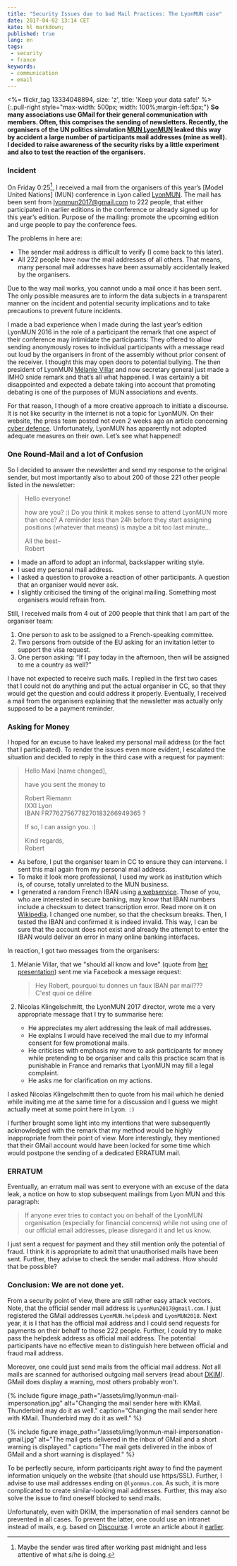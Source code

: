 ```yaml
---
title: "Security Issues due to bad Mail Practices: The LyonMUN case"
date: 2017-04-02 13:14 CET
kate: hl markdown;
published: true
lang: en
tags:
 - security
 - france
keywords:
 - communication
 - email
---
```



<%= flickr_tag 13334048894, size: 'z', title: 'Keep your data safe!' %>{:.pull-right style="max-width: 500px; width: 100%;margin-left:5px;"}
**So many associations use GMail for their general communication with members. Often, this comprises the sending of newsletters. Recently, the organisers of the UN politics simulation [MUN LyonMUN][LM] leaked this way by accident a large number of participants mail addresses (mine as well). I decided to raise awareness of the security risks by a little experiment and also to test the reaction of the organisers.**



### Incident

On Friday 0:25[^tired], I received a mail from the organisers of this year’s [Model United Nations] (MUN) conference in Lyon called [LyonMUN][LM]. The mail has been sent from <lyonmun2017@gmail.com> to 222 people, that either participated in earlier editions in the conference or already signed up for this year’s edition. Purpose of the mailing: promote the upcoming edition and urge people to pay the conference fees.

[^tired]: Maybe the sender was tired after working past midnight and less attentive of what s/he is doing.

The problems in here are:

- The sender mail address is difficult to verify (I come back to this later).
- All 222 people have now the mail addresses of all others. That means, many personal mail addresses have been assumably accidentally leaked by the organisers.

Due to the way mail works, you cannot undo a mail once it has been sent. The only possible measures are to inform the data subjects in a transparent manner on the incident and potential security implications and to take precautions to prevent future incidents.

I made a bad experience when I made during the last year’s edition LyonMUN 2016 in the role of a participant the remark that one aspect of their conference may intimidate the participants: They offered to allow sending anonymously roses to individual participants with a message read out loud by the organisers in front of the assembly without prior consent of the receiver. I thought this may open doors to potential bullying. The then president of LyonMUN [Mélanie Villar][MV] and now secretary general just made a IMHO snide remark and that’s all what happened. I was certainly a bit disappointed and expected a debate taking into account that promoting debating is one of the purposes of MUN associations and events.

For that reason, I though of a more creative approach to initiate a discourse. It is not like security in the internet is not a topic for LyonMUN. On their website, the press team posted not even 2 weeks ago an article concerning [cyber defence](http://www.lyonmun.com/index.php/2017/03/20/les-enjeux-de-la-cyber-defense-dans-les-elections-presidentielles/). Unfortunately, LyonMUN has apparently not adopted adequate measures on their own. Let’s see what happened!

<!-- more -->

### One Round-Mail and a lot of Confusion

So I decided to answer the newsletter and send my response to the original sender, but most importantly also to about 200 of those 221 other people listed in the newsletter:

> Hello everyone!
> 
> how are you? :) Do you think it makes sense to attend LyonMUN more than once? 
> A reminder less than 24h before they start assigning positions (whatever that 
> means) is maybe a bit too last minute…
>
> All the best–   
> Robert

- I made an afford to adopt an informal, backslapper writing style.
- I used my personal mail address.
- I asked a question to provoke a reaction of other participants. A question that an organiser would never ask.
- I slightly criticised the timing of the original mailing. Something most organisers would refrain from.

Still, I received mails from 4 out of 200 people that think that I am part of the organiser team:

1. One person to ask to be assigned to a French-speaking committee.
2. Two persons from outside of the EU asking for an invitation letter to support the visa request.
3. One person asking: “If I pay today in the afternoon, then will be assigned to me a country as
well?”

I have not expected to receive such mails. I replied in the first two cases that I could not do anything and put the actual organiser in CC, so that they would get the question and could address it properly. Eventually, I received a mail from the organisers explaining that the newsletter was actually only supposed to be a payment reminder.

### Asking for Money

I hoped for an excuse to have leaked my personal mail address (or the fact that I participated). To render the issues even more evident, I escalated the situation and decided to reply in the third case with a request for payment:

> Hello Maxi [name changed],   
> 
> have you sent the money to
> 
> Robert Riemann   
> IXXI Lyon   
> IBAN FR7762756778270183266949365 ?   
> 
> If so, I can assign you. :)
> 
> Kind regards,   
> Robert

- As before, I put the organiser team in CC to ensure they can intervene. I sent this mail again from my personal mail address.
- To make it look more professional, I used my work as institution which is, of course, totally unrelated to the MUN business.
- I generated a random French IBAN using [a webservice](http://www.mobilefish.com/services/random_iban_generator/random_iban_generator.php). Those of you, who are interested in secure banking, may know that IBAN numbers include a checksum to detect transcription error. Read more on it on [Wikipedia](https://en.wikipedia.org/wiki/International_Bank_Account_Number#Algorithms). I changed one number, so that the checksum breaks. Then, I tested the IBAN and confirmed it is indeed invalid. This way, I can be sure that the account does not exist and already the attempt to enter the IBAN would deliver an error in many online banking interfaces.

In reaction, I got two messages from the organisers:

1. Mélanie Villar, that we "should all know and love" (quote from [her presentation][MV]) sent me via Facebook a message request:
    
    > Hey Robert, pourquoi tu donnes un faux IBAN par mail???   
    > C'est quoi ce délire
  
2. Nicolas Klingelschmitt, the LyonMUN 2017 director, wrote me a very appropriate message that I try to summarise here:
    - He appreciates my alert addressing the leak of mail addresses.
    - He explains I would have received the mail due to my informal consent for few promotional mails.
    - He criticises with emphasis my move to ask participants for money while pretending to be organiser and calls this practice scam that is punishable in France and remarks that LyonMUN may fill a legal complaint.
    - He asks me for clarification on my actions.

I asked Nicolas Klingelschmitt then to quote from his mail which he denied while inviting me at the same time for a discussion and I guess we might actually meet at some point here in Lyon. `:)`

I further brought some light into my intentions that were subsequently acknowledged with the remark that my method would be highly inappropriate from their point of view. More interestingly, they mentioned that their GMail account would have been locked for some time which would postpone the sending of a dedicated ERRATUM mail.

### ERRATUM

Eventually, an erratum mail was sent to everyone with an excuse of the data leak, a notice on how to stop subsequent mailings from Lyon MUN and this paragraph:

> If anyone ever tries to contact you on behalf of the LyonMUN organisation (especially for financial concerns) while not using one of our official email addresses, please disregard it and let us know.

I just sent a request for payment and they still mention only the potential of fraud. I think it is appropriate to admit that unauthorised mails have been sent. Further, they advise to check the sender mail address. How should that be possible?

### Conclusion: We are not done yet.

From a security point of view, there are still rather easy attack vectors. Note, that the official sender mail address is `LyonMun2017@gmail.com`. I just registered the GMail addresses `LyonMUN.helpdesk` and `LyonMUN2018`. Next year, it is I that has the official mail address and I could send requests for payments on their behalf to those 222 people. Further, I could try to make pass the helpdesk address as official mail address. The potential participants have no effective mean to distinguish here between official and fraud mail address.

Moreover, one could just send mails from the official mail address. Not all mails are scanned for authorised outgoing mail servers (read about [DKIM](http://www.dkim.org/)). GMail does display a warning, most others probably won't.

{% include figure image_path="/assets/img/lyonmun-mail-impersonation.jpg" alt="Changing the mail sender here with KMail. Thunderbird may do it as well." caption="Changing the mail sender here with KMail. Thunderbird may do it as well." %}

{% include figure image_path="/assets/img/lyonmun-mail-impersonation-gmail.jpg" alt="The mail gets delivered in the inbox of GMail and a short warning is displayed." caption="The mail gets delivered in the inbox of GMail and a short warning is displayed." %}

To be perfectly secure, inform participants right away to find the payment information uniquely on the website (that should use https/SSL). Further, I advise to use mail addresses ending on `@lyonmun.com`. As such, it is more complicated to create similar-looking mail addresses. Further, this may also solve the issue to find oneself blocked to send mails. 

Unfortunately, even with DKIM, the impersonation of mail senders cannot be prevented in all cases. To prevent the latter, one could use an intranet instead of mails, e.g. based on [Discourse](http://discourse.org/). I wrote an article about it [earlier](2016-01-24-mailing-list-2-0-discourse.html).

[LM]: http://www.lyonmun.com/ "Website of the Model United Nations politics simulation in Lyon"
[MV]: http://www.lyonmun.com/index.php/2016/11/28/meet-our-team-02-2/
[MUN]: https://en.wikipedia.org/wiki/Model_United_Nations

